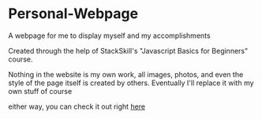 # Personal-Webpage
A webpage for me to display myself and my accomplishments

Created through the help of StackSkill's "Javascript Basics for Beginners" course.

Nothing in the website is my own work, all images, photos, and even the style of the page itself is created by others.
Eventually I'll replace it with my own stuff of course

either way, you can check it out right [here](https://thegouge.github.io)
